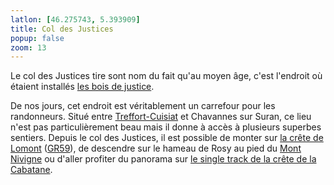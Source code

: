 ```yaml
---
latlon: [46.275743, 5.393909]
title: Col des Justices
popup: false
zoom: 13
---
```


Le col des Justices tire sont nom du fait qu'au moyen âge, c'est l'endroit où
étaient installés [les bois de
justice](http://fr.wiktionary.org/wiki/bois_de_justice).

De nos jours, cet endroit est véritablement un carrefour pour les randonneurs.
Situé entre [Treffort-Cuisiat](/tags/col-des-justices/) et Chavannes sur Suran,
ce lieu n'est pas particulièrement beau mais il donne à accès à plusieurs
superbes sentiers. Depuis le col des Justices, il est possible de monter sur [la
crête de Lomont](/tags/lomont/) ([GR59](/single-tracks/gr59/)), de descendre sur
le hameau de Rosy au pied du [Mont Nivigne](/tags/mont-nivigne) ou d'aller
profiter du panorama sur [le single track de la crête de la
Cabatane](/single-tracks/crete-de-la-cabatane/).
